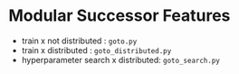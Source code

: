 # Modular Successor Features

- train x not distributed : `goto.py`
- train x distributed : `goto_distributed.py`
- hyperparameter search x distributed: `goto_search.py`
